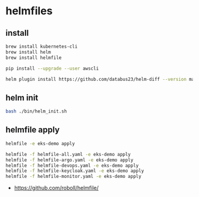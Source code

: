 # helmfiles

## install

```bash
brew install kubernetes-cli
brew install helm
brew install helmfile

pip install --upgrade --user awscli

helm plugin install https://github.com/databus23/helm-diff --version master
```

## helm init

```bash
bash ./bin/helm_init.sh
```

## helmfile apply

```bash
helmfile -e eks-demo apply

helmfile -f helmfile-all.yaml -e eks-demo apply
helmfile -f helmfile-argo.yaml -e eks-demo apply
helmfile -f helmfile-devops.yaml -e eks-demo apply
helmfile -f helmfile-keycloak.yaml -e eks-demo apply
helmfile -f helmfile-monitor.yaml -e eks-demo apply
```

* <https://github.com/roboll/helmfile/>
